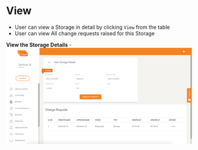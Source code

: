 # View

- User can view a Storage in detail by clicking `View` from the table
- User can view All change requests raised for this Storage

**View the Storage Details**
-![N|Solid](media/view.png)
<br />
